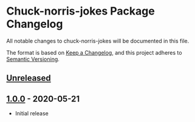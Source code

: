 # Chuck-norris-jokes Package Changelog
All notable changes to chuck-norris-jokes will be documented in this file. 

The format is based on [Keep a Changelog](https://keepachangelog.com/en/1.0.0/),
and this project adheres to [Semantic Versioning](https://semver.org/spec/v2.0.0.html).

## [Unreleased]

## [1.0.0] - 2020-05-21
- Initial release

<!-- Linked versions -->
[Unreleased]: https://github.com/NikulinIlya/chuck-norris-jokes/compare/1.0.0...HEAD
[1.0.0]: https://github.com/NikulinIlya/chuck-norris-jokesreleases/tag/1.0.0